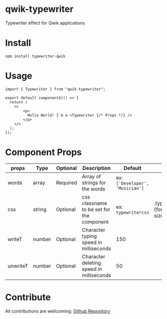 # qwik-typewriter

Typewriter effect for Qwik applications

# Install

`npm install typewriter-qwik`

# Usage

```JS
import { Typewriter } from "qwik-typewriter";

export default component$(() => {
  return (
    <>
        <p>
          Hello World! I´m a <Typewriter {/* Props */} />
        </p>
    </>
  );
});
```

# Component Props

| props    | Type   | Optional | Description                               | Default                         | Usage                            |
| -------- | ------ | -------- | ----------------------------------------- | ------------------------------- | -------------------------------- |
| words    | array  | Required | Array of strings for the words            | ex: `['Developer', 'Musician']` |                                  |
| css      | string | Optional | css classname to be set for the component | ex: `typewritercss`             | .typewritercss {font-size:2rem;} |
| writeT   | number | Optional | Character typing speed in milliseconds    | 150                             |                                  |
| unwriteT | number | Optional | Character deleting speed in milliseconds  | 50                              |                                  |


# Contribute

All contributions are wellcoming:  [Github Repository](https://github.com/Meerkap/qwik-typewriter) 